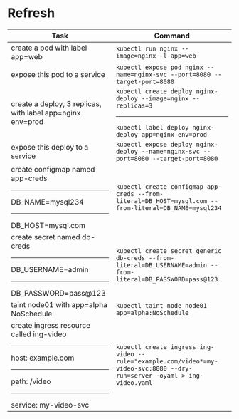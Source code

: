<!-- markdownlint-disable MD033 -->
# Refresh

| Task | Command |
|---------|----------|
| create a pod with label app=web | `kubectl run nginx --image=nginx -l app=web` |
| expose this pod to a service | `kubectl expose pod nginx --name=nginx-svc --port=8080 --target-port=8080` |
| create a deploy, 3 replicas, with label app=nginx env=prod | `kubectl create deploy nginx-deploy --image=nginx --replicas=3` <hr/> `kubectl label deploy nginx-deploy app=nginx env=prod` |
| expose this deploy to a service | `kubectl expose deploy nginx-deploy --name=nginx-svc --port=8080 --target-port=8080` |
| create configmap named app-creds <hr/> DB_NAME=mysql234 <hr/> DB_HOST=mysql.com | `kubectl create configmap app-creds --from-literal=DB_HOST=mysql.com --from-literal=DB_NAME=mysql234` |
| create secret named db-creds <hr/> DB_USERNAME=admin <hr/> DB_PASSWORD=pass@123 | `kubectl create secret generic db-creds --from-literal=DB_USERNAME=admin --from-literal=DB_PASSWORD=pass@123` |
| taint node01 with app=alpha NoSchedule | `kubectl taint node node01 app=alpha:NoSchedule`|
| create ingress resource called ing-video <hr/> host: example.com <hr/> path: /video <hr/> service: my-video-svc | `kubectl create ingress ing-video --rule="example.com/video*=my-video-svc:8080 --dry-run=server -oyaml > ing-video.yaml`|
